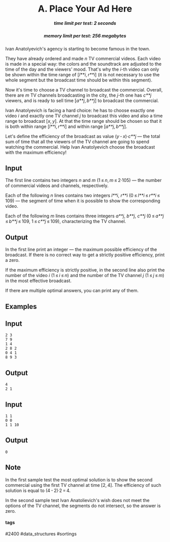 <h1 style='text-align: center;'> A. Place Your Ad Here</h1>

<h5 style='text-align: center;'>time limit per test: 2 seconds</h5>
<h5 style='text-align: center;'>memory limit per test: 256 megabytes</h5>

Ivan Anatolyevich's agency is starting to become famous in the town. 

They have already ordered and made *n* TV commercial videos. Each video is made in a special way: the colors and the soundtrack are adjusted to the time of the day and the viewers' mood. That's why the *i*-th video can only be shown within the time range of [*l**i*, *r**i*] (it is not necessary to use the whole segment but the broadcast time should be within this segment).

Now it's time to choose a TV channel to broadcast the commercial. Overall, there are *m* TV channels broadcasting in the city, the *j*-th one has *c**j* viewers, and is ready to sell time [*a**j*, *b**j*] to broadcast the commercial.

Ivan Anatolyevich is facing a hard choice: he has to choose exactly one video *i* and exactly one TV channel *j* to broadcast this video and also a time range to broadcast [*x*, *y*]. At that the time range should be chosen so that it is both within range [*l**i*, *r**i*] and within range [*a**j*, *b**j*].

Let's define the efficiency of the broadcast as value (*y* - *x*)·*c**j* — the total sum of time that all the viewers of the TV channel are going to spend watching the commercial. Help Ivan Anatolyevich choose the broadcast with the maximum efficiency!

## Input

The first line contains two integers *n* and *m* (1 ≤ *n*, *m* ≤ 2·105) — the number of commercial videos and channels, respectively.

Each of the following *n* lines contains two integers *l**i*, *r**i* (0 ≤ *l**i* ≤ *r**i* ≤ 109) — the segment of time when it is possible to show the corresponding video.

Each of the following *m* lines contains three integers *a**j*, *b**j*, *c**j* (0 ≤ *a**j* ≤ *b**j* ≤ 109, 1 ≤ *c**j* ≤ 109), characterizing the TV channel.

## Output

In the first line print an integer — the maximum possible efficiency of the broadcast. If there is no correct way to get a strictly positive efficiency, print a zero.

If the maximum efficiency is strictly positive, in the second line also print the number of the video *i* (1 ≤ *i* ≤ *n*) and the number of the TV channel *j* (1 ≤ *j* ≤ *m*) in the most effective broadcast.

If there are multiple optimal answers, you can print any of them.

## Examples

## Input


```
2 3  
7 9  
1 4  
2 8 2  
0 4 1  
8 9 3  

```
## Output


```
4  
2 1  

```
## Input


```
1 1  
0 0  
1 1 10  

```
## Output


```
0  

```
## Note

In the first sample test the most optimal solution is to show the second commercial using the first TV channel at time [2, 4]. The efficiency of such solution is equal to (4 - 2)·2 = 4.

In the second sample test Ivan Anatolievich's wish does not meet the options of the TV channel, the segments do not intersect, so the answer is zero.



#### tags 

#2400 #data_structures #sortings 